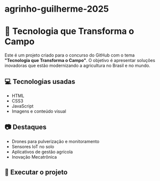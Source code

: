 # agrinho-guilherme-2025
# 🌱 Tecnologia que Transforma o Campo

Este é um projeto criado para o concurso do GitHub com o tema **"Tecnologia que Transforma o Campo"**. O objetivo é apresentar soluções inovadoras que estão modernizando a agricultura no Brasil e no mundo.

## 💻 Tecnologias usadas

- HTML
- CSS3
- JavaScript
- Imagens e conteúdo visual

## 📷 Destaques

- Drones para pulverização e monitoramento
- Sensores IoT no solo
- Aplicativos de gestão agrícola
- Inovação Mecatrônica
## 🚀 Executar o projeto
